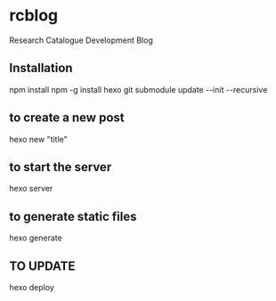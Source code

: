 # rcblog
Research Catalogue Development Blog

## Installation
npm install
npm -g install hexo
git submodule update --init --recursive

## to create a new post
hexo new "title"

## to start the server
hexo server

## to generate static files
hexo generate

## TO UPDATE 
hexo deploy

